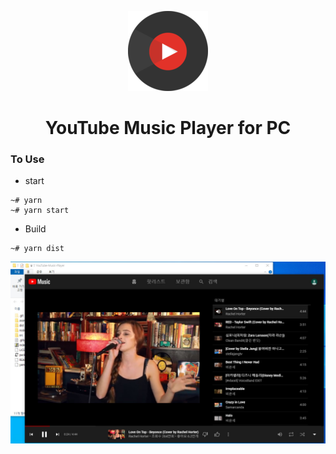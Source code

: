 <p align="center">
    <img src="assets/youtube-music-128.png">
</p>

<h1 align="center">YouTube Music Player for PC</h1>

### To Use

- start

```
~# yarn
~# yarn start
```

- Build

```
~# yarn dist
```

<img src='assets/player.jpg' align="center"/>
